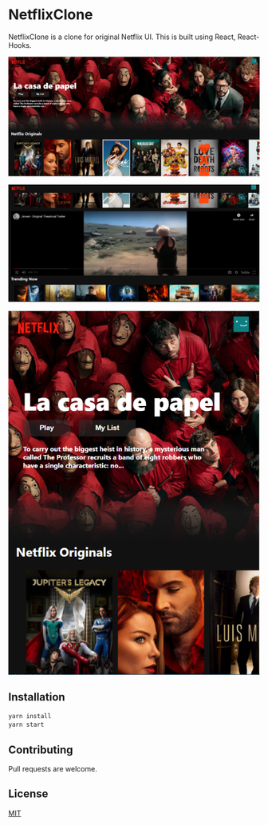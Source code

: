 # NetflixClone

NetflixClone is a clone for original Netflix UI.
This is built using React, React-Hooks.

![alt text](https://github.com/ChakravarthiChowdary/Netflix-Clone/blob/master/src/app1.PNG)

![alt text](https://github.com/ChakravarthiChowdary/Netflix-Clone/blob/master/src/app2.PNG)

![alt text](https://github.com/ChakravarthiChowdary/Netflix-Clone/blob/master/src/app3.PNG)

## Installation

```bash
yarn install
yarn start
```

## Contributing

Pull requests are welcome.

## License

[MIT](https://choosealicense.com/licenses/mit/)
